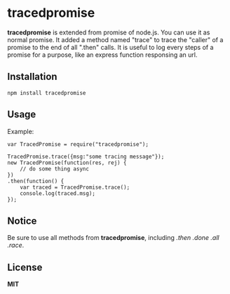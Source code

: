 tracedpromise
=============

**tracedpromise** is extended from promise of node.js. You can use it as normal promise. 
It added a method named "trace" to trace the "caller" of a promise to the end of all ".then" calls.
It is useful to log every steps of a promise for a purpose, like an express function responsing an url.

Installation
------------

    npm install tracedpromise

Usage
-----

Example:

    var TracedPromise = require("tracedpromise");
    
    TracedPromise.trace({msg:"some tracing message"});
    new TracedPromise(function(res, rej) {
        // do some thing async
    })
    .then(function() {
        var traced = TracedPromise.trace();
        console.log(traced.msg);
    });

Notice
------

Be sure to use all methods from **tracedpromise**, including *.then* *.done* *.all* *.race*.

## License

**MIT**